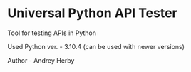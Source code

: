 # Universal Python API Tester

Tool for testing APIs in Python

Used Python ver. - 3.10.4 (can be used with newer versions)

Author - Andrey Herby
